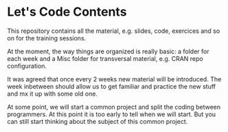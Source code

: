 # Let's Code Contents
This repository contains all the material, e.g. slides, code, exercices and so on for the training sessions.

At the moment, the way things are organized is really basic: a folder for each week and a Misc folder for transversal material, e.g. CRAN repo configuration.

It was agreed that once every 2 weeks new material will be introduced. The week inbetween should allow us to get familiar and practice the new stuff and mx it up with some old one.

At some point, we will start a common project and split the coding between programmers. At this point it is too early to tell when we will start. But you can still start thinking about the subject of this common project.
